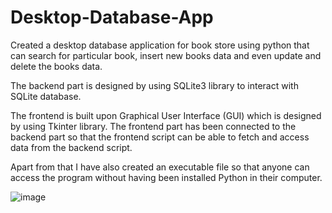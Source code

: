 # Desktop-Database-App

Created a desktop database application for book store using python that can search for particular book, insert new books data and even update and delete the books data.

The backend part is designed by using SQLite3 library to interact with SQLite database. 

The frontend is built upon Graphical User Interface (GUI) which is designed by using Tkinter library. The frontend part has been connected to the backend part so that the frontend script can be able to fetch and access data from the backend script. 

Apart from that I have also created an executable file so that anyone can access the program without having been installed Python in their computer.

![image](https://user-images.githubusercontent.com/103920629/183308223-2f13fc40-dc41-4bdb-8c02-a6850ad32825.png)
